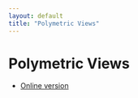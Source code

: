 ```yaml
---
layout: default
title: "Polymetric Views"
---
```


# Polymetric Views

- [Online version](public/polymetrics.html)

